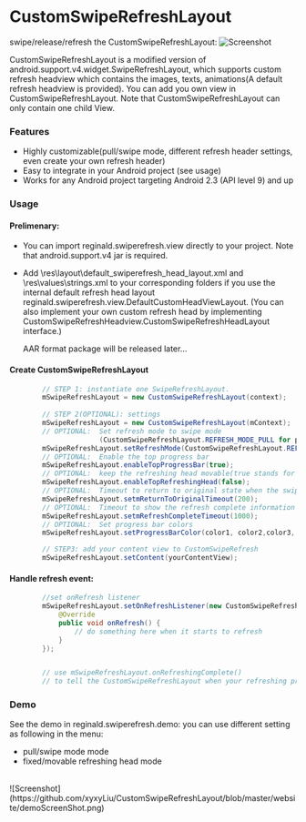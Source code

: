 CustomSwipeRefreshLayout
========================


swipe/release/refresh the CustomSwipeRefreshLayout:
![Screenshot](https://github.com/xyxyLiu/CustomSwipeRefreshLayout/blob/master/website/CSF_DEMO.png)


CustomSwipeRefreshLayout is a modified version of android.support.v4.widget.SwipeRefreshLayout, which supports custom refresh headview which contains the images, texts, animations(A default refresh headview is provided). You can add you own view in CustomSwipeRefreshLayout. 
Note that CustomSwipeRefreshLayout can only contain one child View.  

### Features
* Highly customizable(pull/swipe mode, different refresh header settings, even create your own refresh header)
* Easy to integrate in your Android project (see usage)
* Works for any Android project targeting Android 2.3 (API level 9) and up

### Usage 


#### Prelimenary:
* You can import reginald.swiperefresh.view directly to your project. Note that android.support.v4 jar is required.
* Add \res\layout\default_swiperefresh_head_layout.xml and \res\values\strings.xml to 
your corresponding folders if you use the internal default refresh head layout              reginald.swiperefresh.view.DefaultCustomHeadViewLayout. (You can also implement your own custom refresh head by implementing CustomSwipeRefreshHeadview.CustomSwipeRefreshHeadLayout interface.)
     
     AAR format package will be released later... 
     
#### Create CustomSwipeRefreshLayout
``` java
        // STEP 1: instantiate one SwipeRefreshLayout.
        mSwipeRefreshLayout = new CustomSwipeRefreshLayout(context);
        
        // STEP 2(OPTIONAL): settings
        mSwipeRefreshLayout = new CustomSwipeRefreshLayout(mContext);
        // OPTIONAL:  Set refresh mode to swipe mode
                      (CustomSwipeRefreshLayout.REFRESH_MODE_PULL for pull-to-refresh mode)
        mSwipeRefreshLayout.setRefreshMode(CustomSwipeRefreshLayout.REFRESH_MODE_SWIPE);
        // OPTIONAL:  Enable the top progress bar
        mSwipeRefreshLayout.enableTopProgressBar(true);
        // OPTIONAL:  keep the refreshing head movable(true stands for fixed) on the top
        mSwipeRefreshLayout.enableTopRefreshingHead(false);
        // OPTIONAL:  Timeout to return to original state when the swipe motion stay in the same position
        mSwipeRefreshLayout.setmReturnToOriginalTimeout(200);
        // OPTIONAL:  Timeout to show the refresh complete information on the refreshing head.
        mSwipeRefreshLayout.setmRefreshCompleteTimeout(1000);
        // OPTIONAL:  Set progress bar colors
        mSwipeRefreshLayout.setProgressBarColor(color1, color2,color3, color4);

        // STEP3: add your content view to CustomSwipeRefresh
        mSwipeRefreshLayout.setContent(yourContentView);
```

#### Handle refresh event:
``` java
        //set onRefresh listener
        mSwipeRefreshLayout.setOnRefreshListener(new CustomSwipeRefreshLayout.OnRefreshListener() {
            @Override
            public void onRefresh() {
                // do something here when it starts to refresh
            }
        });


        // use mSwipeRefreshLayout.onRefreshingComplete()
        // to tell the CustomSwipeRefreshLayout when your refreshing process is complete


```


### Demo
See the demo in reginald.swiperefresh.demo:
you can use different setting as following in the menu:
* pull/swipe mode mode 
* fixed/movable refreshing head mode 

<br>
![Screenshot](https://github.com/xyxyLiu/CustomSwipeRefreshLayout/blob/master/website/demoScreenShot.png)
